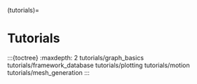 (tutorials)=
# Tutorials


:::{toctree}
:maxdepth: 2
tutorials/graph_basics
tutorials/framework_database
tutorials/plotting
tutorials/motion
tutorials/mesh_generation
:::